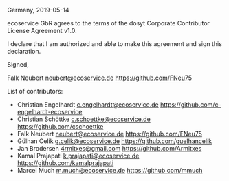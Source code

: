 Germany, 2019-05-14

ecoservice GbR agrees to the terms of the dosyt Corporate Contributor License
Agreement v1.0.

I declare that I am authorized and able to make this agreement and sign this
declaration.

Signed,

Falk Neubert neubert@ecoservice.de https://github.com/FNeu75

List of contributors:

* Christian Engelhardt c.engelhardt@ecoservice.de https://github.com/c-engelhardt-ecoservice
* Christian Schöttke c.schoettke@ecoservice.de https://github.com/cschoettke
* Falk Neubert neubert@ecoservice.de https://github.com/FNeu75
* Gülhan Celik g.celik@ecoservice.de https://github.com/guelhancelik
* Jan Brodersen 4rmitxes@gmail.com https://github.com/Armitxes
* Kamal Prajapati k.prajapati@ecoservice.de https://github.com/kamalprajapati
* Marcel Much m.much@ecoservice.de https://github.com/mmuch
